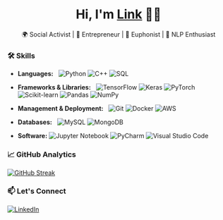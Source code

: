 <h1 align="center">Hi, I'm <a href="http://github.com/4rsl">Link</a> 👋🏾</h1>
<p align="center">🌍 Social Activist | 💼 Entrepreneur | 🎺 Euphonist | 🤖 NLP Enthusiast</p>


### 🛠 Skills &nbsp;

- **Languages:** &nbsp;
  ![Python](https://img.shields.io/badge/-Python-3776AB?style=flat&logo=python&logoColor=white)
  ![C++](https://img.shields.io/badge/-C++-00599C?style=flat&logo=c%2B%2B&logoColor=white)
  ![SQL](https://img.shields.io/badge/-SQL-4479A1?style=flat&logo=mysql&logoColor=white)

- **Frameworks & Libraries:** &nbsp;
  ![TensorFlow](https://img.shields.io/badge/-TensorFlow-FF6F00?style=flat&logo=tensorflow&logoColor=white)
  ![Keras](https://img.shields.io/badge/-Keras-D00000?style=flat&logo=keras&logoColor=white)
  ![PyTorch](https://img.shields.io/badge/-PyTorch-EE4C2C?style=flat&logo=pytorch&logoColor=white)
  ![Scikit-learn](https://img.shields.io/badge/-Scikit--learn-F7931E?style=flat&logo=scikit-learn&logoColor=white)
  ![Pandas](https://img.shields.io/badge/-Pandas-150458?style=flat&logo=pandas&logoColor=white)
  ![NumPy](https://img.shields.io/badge/-NumPy-013243?style=flat&logo=numpy&logoColor=white)

- **Management & Deployment:** &nbsp;
  ![Git](https://img.shields.io/badge/-Git-F05032?style=flat&logo=git&logoColor=white)
  ![Docker](https://img.shields.io/badge/-Docker-2496ED?style=flat&logo=docker&logoColor=white)
  ![AWS](https://img.shields.io/badge/-Amazon%20AWS-232F3E?style=flat&logo=amazon-aws&logoColor=white)

- **Databases:** &nbsp;
  ![MySQL](https://img.shields.io/badge/-MySQL-4479A1?style=flat&logo=mysql&logoColor=white)
  ![MongoDB](https://img.shields.io/badge/-MongoDB-47A248?style=flat&logo=mongodb&logoColor=white)

- **Software:**
  ![Jupyter Notebook](https://img.shields.io/badge/-Jupyter%20Notebook-F37626?style=flat&logo=jupyter&logoColor=white)
  ![PyCharm](https://img.shields.io/badge/-PyCharm-000000?style=flat&logo=pycharm&logoColor=white)
  ![Visual Studio Code](https://img.shields.io/badge/-Visual%20Studio%20Code-007ACC?style=flat&logo=visual-studio-code&logoColor=white)

### 📈 GitHub Analytics &nbsp;

  [![GitHub Streak](https://streak-stats.demolab.com/?user=4rsl&theme=dark)](https://git.io/streak-stats)

### 📫 Let's Connect &nbsp;

[![LinkedIn](https://img.shields.io/badge/LinkedIn-0077B5?style=flat-square&logo=linkedin&logoColor=white)](https://www.linkedin.com/in/linkas/)


